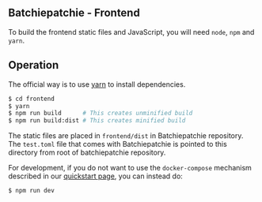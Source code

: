 Batchiepatchie - Frontend
-------------------------

To build the frontend static files and JavaScript, you will need `node`, `npm`
and `yarn`.

Operation
---------

The official way is to use [yarn](https://yarnpkg.com/lang/en/) to install dependencies.

```bash
$ cd frontend
$ yarn
$ npm run build      # This creates unminified build
$ npm run build:dist # This creates minified build
```

The static files are placed in `frontend/dist` in Batchiepatchie repository.
The `test.toml` file that comes with Batchiepatchie is pointed to this
directory from root of batchiepatchie repository.

For development, if you do not want to use the `docker-compose` mechanism described in our [quickstart page](quickstart.md), you can instead do:

```bash
$ npm run dev
```
